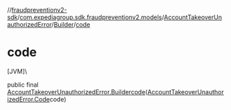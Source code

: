 //[fraudpreventionv2-sdk](../../../../index.md)/[com.expediagroup.sdk.fraudpreventionv2.models](../../index.md)/[AccountTakeoverUnauthorizedError](../index.md)/[Builder](index.md)/[code](code.md)

# code

[JVM]\

public final [AccountTakeoverUnauthorizedError.Builder](index.md)[code](code.md)([AccountTakeoverUnauthorizedError.Code](../-code/index.md)code)
